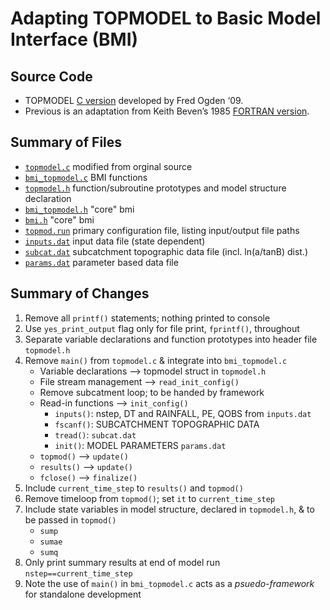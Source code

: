 # Adapting TOPMODEL to Basic Model Interface (BMI)

## Source Code 
-	TOPMODEL [C version](../references/1_ORG_CODE_C_FO/tmod9502.c) developed by Fred Ogden ‘09.
-	Previous is an adaptation from Keith Beven’s 1985 [FORTRAN version](../references/2_ORG_ORG_CODE_FORTRAN_KB/TMOD9502.f).

## Summary of Files
-	[`topmodel.c`](../src/topmodel.c) modified from orginal source
-	[`bmi_topmodel.c`](../src/bmi_topmodel.c) BMI functions
-	[`topmodel.h`](../include/topmodel.h) function/subroutine prototypes and model structure declaration
-	[`bmi_topmodel.h`](../include/bmi_topmodel.h) "core" bmi
-	[`bmi.h`](../include/bmi.h) "core" bmi
-	[`topmod.run`](../data/topmod.run) primary configuration file, listing input/output file paths
-	[`inputs.dat`](../data/inputs.dat) input data file (state dependent)
-	[`subcat.dat`](../data/subcat.dat) subcatchment topographic data file (incl. ln(a/tanB) dist.)
-	[`params.dat`](../data/params.dat) parameter based data file


## Summary of Changes
1.	Remove all `printf()` statements; nothing printed to console
2.	Use `yes_print_output` flag only for file print, `fprintf()`, throughout
3.	Separate variable declarations and function prototypes into header file `topmodel.h`
4.	Remove `main()` from `topmodel.c` & integrate into `bmi_topmodel.c`
	-	Variable declarations --> topmodel struct in `topmodel.h`
	-	File stream management --> `read_init_config()`
	-	Remove subcatment loop; to be handed by framework 
	-	Read-in functions --> `init_config()`
		-	`inputs()`: nstep, DT and RAINFALL, PE, QOBS from `inputs.dat`
		-	`fscanf()`: SUBCATCHMENT TOPOGRAPHIC DATA
		-	`tread()`: `subcat.dat`
		-	`init()`: MODEL PARAMETERS `params.dat`
	-	`topmod()` --> `update()`
	-	`results()` --> `update()`
	-	`fclose()` --> `finalize()` 
5.	Include ``current_time_step`` to `results()` and `topmod()`
6.	Remove timeloop from `topmod()`; set ``it`` to ``current_time_step``
7.	Include state variables in model structure, declared in `topmodel.h`, & to be passed in `topmod()`
	-	```sump```
	-	```sumae```
	-	```sumq```
8.	Only print summary results at end of model run `nstep==current_time_step`
9.  Note the use of `main()` in `bmi_topmodel.c` acts as a *psuedo-framework* for standalone development  


